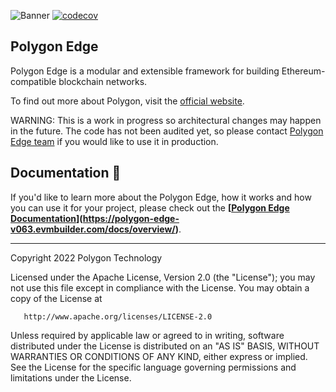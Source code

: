 
![Banner](.github/banner.jpg)
[![codecov](https://codecov.io/gh/0xPolygon/polygon-edge/branch/develop/graph/badge.svg?token=PXEADRC1IW)](https://codecov.io/gh/0xPolygon/polygon-edge)
## Polygon Edge

Polygon Edge is a modular and extensible framework for building Ethereum-compatible blockchain networks.

To find out more about Polygon, visit the [official website](https://polygon.technology/).

WARNING: This is a work in progress so architectural changes may happen in the future. The code has not been audited yet, so please contact [Polygon Edge team](mailto:edge@polygon.technology) if you would like to use it in production.

## Documentation 📝

If you'd like to learn more about the Polygon Edge, how it works and how you can use it for your project,
please check out the **[[Polygon Edge Documentation](https://docs.polygon.technology/docs/edge/overview/)](https://polygon-edge-v063.evmbuilder.com/docs/overview/)**.

---

Copyright 2022 Polygon Technology

Licensed under the Apache License, Version 2.0 (the "License");
you may not use this file except in compliance with the License.
You may obtain a copy of the License at

       http://www.apache.org/licenses/LICENSE-2.0

Unless required by applicable law or agreed to in writing, software
distributed under the License is distributed on an "AS IS" BASIS,
WITHOUT WARRANTIES OR CONDITIONS OF ANY KIND, either express or implied.
See the License for the specific language governing permissions and
limitations under the License.

